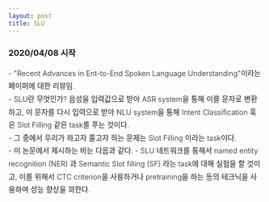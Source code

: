 ```yaml
---
layout: post
title: SLU
---
```


### 2020/04/08 시작

<div style="font-size: 0.9rem; font-weight:300; line-height: 1.6rem;">
- "Recent Advances in Ent-to-End Spoken Language Understanding"이라는 페이퍼에 대한 리뷰임.<br>
- SLU란 무엇인가? 음성을 입력값으로 받아 ASR system을 통해 이를 문자로 변환하고, 이 문자를 다시 입력으로 받아 NLU system을 통해 Intent Classification 
혹은 Slot Filling 같은 task를 푸는 것이다.<br>
- 그 중에서 우리가 하고자 풀고자 하는 문제는 Slot Filling 이라는 task이다.<br>
- 이 논문에서 제시하는 바는 다음과 같다.
- SLU 네트워크를 통해서 named entity recognition (NER) 과 Semantic Slot filling (SF) 라는 task에 대해 실험을 할 것이고, 
이를 위해서 CTC criterion을 사용하거나 pretraining을 하는 등의 테크닉을 사용하여 성능 향상을 꾀한다.
</div>
